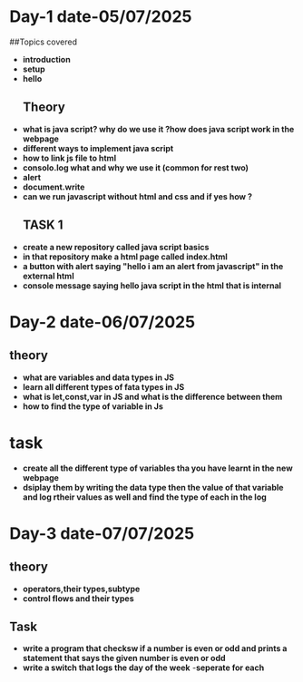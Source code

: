 # Day-1 date-05/07/2025
##Topics covered 
- **introduction**
- **setup**
- **hello**
  ## Theory
- **what is java script? why do we use it ?how does java script work in the webpage**
- **different ways to implement java script**
- **how to link js file to html**
- **consolo.log what and why we use it (common for rest two)**
- **alert** 
- **document.write**
- **can we run javascript without html and css and if yes how ?**
  ## TASK 1
- **create a new repository called java script basics**  
- **in that repository make a html page called index.html**
- **a button with alert saying "hello i am an alert from javascript" in the external html** 
- **console message saying hello java script in the html that is internal** 

# Day-2 date-06/07/2025

## theory
- **what are variables and data types in JS**
- **learn all different types of fata types in JS**
- **what is let,const,var in JS and what is the difference between them**
- **how to find the type of variable in Js**
# task
- **create all the different type of variables tha you have learnt in the new webpage**
- **dsiplay them by writing the data type then the value of that variable and log rtheir values as well and find the type of each in the log**

# Day-3 date-07/07/2025

## theory
- **operators,their types,subtype**
- **control flows and their types**

## Task
- **write a program that checksw if a number is even or odd and prints a statement that says the given number is even or odd**
- **write a switch that logs the day of the week** 
-**seperate for each**


